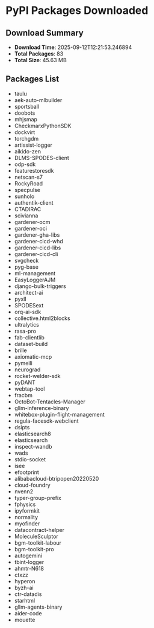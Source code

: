 # PyPI Packages Downloaded

## Download Summary
- **Download Time**: 2025-09-12T12:21:53.246894
- **Total Packages**: 83
- **Total Size**: 45.63 MB

## Packages List
- taulu
- aek-auto-mlbuilder
- sportsball
- doobots
- mhjsmap
- CheckmarxPythonSDK
- dockvirt
- torchgdm
- artissist-logger
- aikido-zen
- DLMS-SPODES-client
- odp-sdk
- featurestoresdk
- netscan-s7
- RockyRoad
- specpulse
- sunholo
- authentik-client
- CTADIRAC
- scivianna
- gardener-ocm
- gardener-oci
- gardener-gha-libs
- gardener-cicd-whd
- gardener-cicd-libs
- gardener-cicd-cli
- svgcheck
- pyg-base
- ml-management
- EasyLoggerAJM
- django-bulk-triggers
- architect-ai
- pyxll
- SPODESext
- orq-ai-sdk
- collective.html2blocks
- ultralytics
- rasa-pro
- fab-clientlib
- dataset-build
- brille
- axiomatic-mcp
- pymeili
- neurograd
- rocket-welder-sdk
- pyDANT
- webtap-tool
- fracbm
- OctoBot-Tentacles-Manager
- gllm-inference-binary
- whitebox-plugin-flight-management
- regula-facesdk-webclient
- dsipts
- elasticsearch8
- elasticsearch
- inspect-wandb
- wads
- stdio-socket
- isee
- efootprint
- alibabacloud-btripopen20220520
- cloud-foundry
- nvenn2
- typer-group-prefix
- fphysics
- ipyformkit
- normality
- myofinder
- datacontract-helper
- MoleculeSculptor
- bgm-toolkit-labour
- bgm-toolkit-pro
- autogemini
- tbint-logger
- ahmtr-N618
- ctxzz
- hyperon
- byzh-ai
- ctr-datadis
- starhtml
- gllm-agents-binary
- aider-code
- mouette
